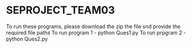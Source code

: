 # SEPROJECT_TEAM03
To run these programs, please download the zip the file snd provide the required file paths
To run program 1 - python Ques1.py
To run prpgram 2 - python Ques2.py

